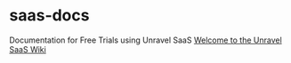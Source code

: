 # saas-docs
Documentation for Free Trials using Unravel SaaS
[Welcome to the Unravel SaaS Wiki](https://github.com/unraveldata-org/saas-docs/wiki/Welcome-to-the-Unravel-SaaS-Wiki)
